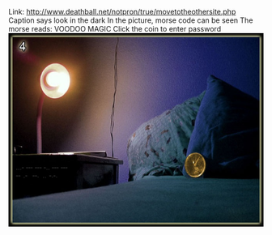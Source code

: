 Link: http://www.deathball.net/notpron/true/movetotheothersite.php
Caption says look in the dark
In the picture, morse code can be seen
The morse reads:
VOODOO
MAGIC
Click the coin to enter password
![Pasted image 20250117131502.png](Pasted%20image%2020250117131502.png)

